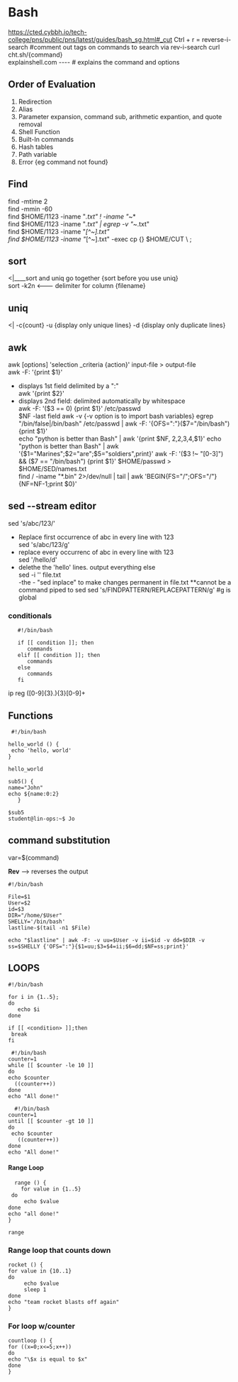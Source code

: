 # Bash  
https://cted.cybbh.io/tech-college/pns/public/pns/latest/guides/bash_sg.html#_cut
Ctrl + r = reverse-i-search
#comment out tags on commands to search via rev-i-search
 curl cht.sh/{command}   
explainshell.com ---- # explains the command and options     
   
## Order of Evaluation
1. Redirection  
2. Alias  
3. Parameter expansion, command sub, arithmetic expantion, and quote removal  
4. Shell Function  
5. Built-In commands  
6. Hash tables  
7. Path variable  
8. Error {eg command not found}  
    
## Find 
find -mtime 2  
find -mmin -60  
find $HOME/1123 -iname "*.txt" ! -iname "*~*  
find $HOME/1123 -iname "*.txt" | egrep -v "*~.txt"   
find $HOME/1123 -iname "*[^~].txt"    
find $HOME/1123 -iname "*[^~].txt" -exec cp {} $HOME/CUT \ ;   
  
## sort   
<|____sort and uniq go together  {sort before you use uniq}   
sort -k2n <--- delimiter for column {filename}

## uniq   
<| -c{count}   -u {display only unique lines} -d {display only duplicate lines}   
## awk   
awk [options] 'selection _criteria {action}' input-file > output-file   
awk -F: '{print $1}'   
   - displays 1st field delimited by a ":"  
awk '{print $2}'  
   - displays 2nd field: delimited automatically by whitespace  
 awk -F: '($3 == 0) {print $1}' /etc/passwd  
 $NF -last field  
 awk -v {-v option is to import bash variables}   
 egrep "/bin/false|/bin/bash" /etc/passwd | awk -F: '{OFS=":"}($7="/bin/bash"){print $1}'        
 echo "python is better than Bash" | awk '{print $NF, $2,$2,$3,$4,$1}'
 echo "python is better than Bash" | awk '{$1="Marines";$2="are";$5="soldiers",print}'
 awk -F: '($3 !~ "[0-3]") && ($7 == "/bin/bash") {print $1}' $HOME/passwd > $HOME/SED/names.txt  
 find / -iname "*.bin" 2>/dev/null | tail | awk 'BEGIN{FS="/";OFS="/"}{NF=NF-1;print $0}'
 
 
## sed --stream editor   

sed 's/abc/123/'    
   - Replace first occurrence of abc in every line with 123  
sed 's/abc/123/g'  
   - replace every occurrenc of abc in every line with 123  
sed '/hello/d'  
   - delethe the 'hello' lines. output everything else  
sed -i '<expression>' file.txt   
   -the - "sed inplace" to make changes permanent in file.txt  **cannot be a command piped to sed
sed 's/FINDPATTERN/REPLACEPATTERN/g' #g is global   
   
   
### conditionals
```
   #!/bin/bash
   
   if [[ condition ]]; then
      commands
   elif [[ condition ]]; then
      commands
   else
      commands
   fi
```
   ip reg
   ([0-9]{3}\.){3}[0-9]+
   
   
   
   
   
   
   
## Functions
  ```
   #!/bin/bash

hello_world () {
   echo 'hello, world'
}

hello_world
   ```
   ```
   sub5() {
   name="John"
   echo ${name:0:2}
      }
   
   $sub5
student@lin-ops:~$ Jo
   ```
 ## command substitution  
var=$(command)
   
   **Rev** --> reverses the output
 ```
 #!/bin/bash
 
 File=$1
 User=$2
 id=$3
 DIR="/home/$User"
 SHELLY='/bin/bash'
 lastline-$(tail -n1 $File)
 
 echo "$lastline" | awk -F: -v uu=$User -v ii=$id -v dd=$DIR -v ss=$SHELLY {'OFS=":"}{$1=uu;$3=$4=ii;$6=dd;$NF=ss;print}' 
 ```
 
 
 
 
 
 
  ## LOOPS
 
 ```
 #!/bin/bash

for i in {1..5}; 
do
    echo $i
done
 ```
 ```
 if [[ <condition> ]];then
  break
 fi
 ```  
  ``` 
   #!/bin/bash
counter=1
 while [[ $counter -le 10 ]]
 do 
  echo $counter
    ((counter++))
 done
 echo "All done!"
   ```
 ``` 
   #!/bin/bash
counter=1
 until [[ $counter -gt 10 ]]
 do 
  echo $counter
    ((counter++))
 done
 echo "All done!"
   ```
 #### Range Loop
 ```
   range () {
     for value in {1..5}
  do  
      echo $value
 done
 echo "all done!"
 }
 
 range  

```  
### Range loop that counts down  
 ```  
 rocket () {  
 for value in {10..1}  
 do   
      echo $value  
      sleep 1  
 done   
 echo "team rocket blasts off again" 
 }
 ```  
### For loop w/counter  
 ```    
 countloop () {  
for ((x=0;x<=5;x++))                                                           
do   
echo "\$x is equal to $x"  
done  
}
 ```  
                        
